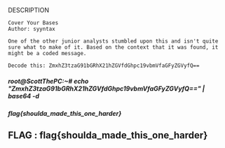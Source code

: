 DESCRIPTION

```
Cover Your Bases
Author: syyntax

One of the other junior analysts stumbled upon this and isn't quite sure what to make of it. Based on the context that it was found, it might be a coded message.

Decode this: ZmxhZ3tzaG91bGRhX21hZGVfdGhpc19vbmVfaGFyZGVyfQ==
```


##### root@ScottThePC:~# echo "ZmxhZ3tzaG91bGRhX21hZGVfdGhpc19vbmVfaGFyZGVyfQ==" | base64 -d
##### flag{shoulda_made_this_one_harder}

FLAG : flag{shoulda_made_this_one_harder}
-----------------------------------------
